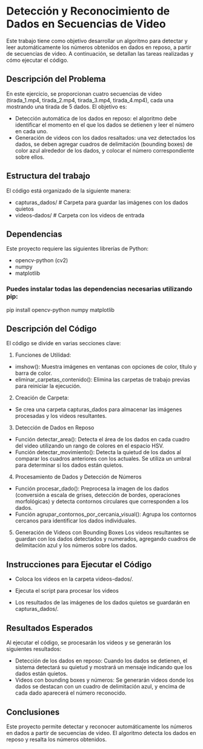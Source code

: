 # Detección y Reconocimiento de Dados en Secuencias de Video

Este trabajo tiene como objetivo desarrollar un algoritmo para detectar y leer automáticamente los números obtenidos en dados en reposo, a partir de secuencias de video.
A continuación, se detallan las tareas realizadas y cómo ejecutar el código.

## Descripción del Problema
En este ejercicio, se proporcionan cuatro secuencias de video (tirada_1.mp4, tirada_2.mp4, tirada_3.mp4, tirada_4.mp4), cada una mostrando una tirada de 5 dados. 
El objetivo es:

- Detección automática de los dados en reposo: el algoritmo debe identificar el momento en el que los dados se detienen y leer el número en cada uno.
- Generación de videos con los dados resaltados: una vez detectados los dados, se deben agregar cuadros de delimitación (bounding boxes) de color azul alrededor de los dados, y colocar el número correspondiente sobre ellos.
  
## Estructura del trabajo
El código está organizado de la siguiente manera:


- capturas_dados/        # Carpeta para guardar las imágenes con los dados quietos
- videos-dados/          # Carpeta con los videos de entrada


## Dependencias
Este proyecto requiere las siguientes librerías de Python:

- opencv-python (cv2)
- numpy
- matplotlib

### Puedes instalar todas las dependencias necesarias utilizando pip:

pip install opencv-python numpy matplotlib

## Descripción del Código
El código se divide en varias secciones clave:

1. Funciones de Utilidad: 
- imshow(): Muestra imágenes en ventanas con opciones de color, título y barra de color.
- eliminar_carpetas_contenido(): Elimina las carpetas de trabajo previas para reiniciar la ejecución.
  
2. Creación de Carpeta: 
- Se crea una carpeta capturas_dados para almacenar las imágenes procesadas y los videos resultantes. 

3. Detección de Dados en Reposo
- Función detectar_area(): Detecta el área de los dados en cada cuadro del video utilizando un rango de colores en el espacio HSV.
- Función detectar_movimiento(): Detecta la quietud de los dados al comparar los cuadros anteriores con los actuales. Se utiliza un umbral para determinar si los dados están quietos.
  
4. Procesamiento de Dados y Detección de Números
- Función procesar_dado(): Preprocesa la imagen de los dados (conversión a escala de grises, detección de bordes, operaciones morfológicas) y detecta contornos circulares que corresponden a los dados.
- Función agrupar_contornos_por_cercania_visual(): Agrupa los contornos cercanos para identificar los dados individuales.
  
5. Generación de Videos con Bounding Boxes
Los videos resultantes se guardan con los dados detectados y numerados, agregando cuadros de delimitación azul y los números sobre los dados.

## Instrucciones para Ejecutar el Código
- Coloca los videos en la carpeta videos-dados/.

- Ejecuta el script para procesar los videos

- Los resultados de las imágenes de los dados quietos se guardarán en capturas_dados/.

## Resultados Esperados
Al ejecutar el código, se procesarán los videos y se generarán los siguientes resultados:

- Detección de los dados en reposo: Cuando los dados se detienen, el sistema detectará su quietud y mostrará un mensaje indicando que los dados están quietos.
- Videos con bounding boxes y números: Se generarán videos donde los dados se destacan con un cuadro de delimitación azul, y encima de cada dado aparecerá el número reconocido.
  
## Conclusiones
Este proyecto permite detectar y reconocer automáticamente los números en dados a partir de secuencias de video. 
El algoritmo detecta los dados en reposo y resalta los números obtenidos.
